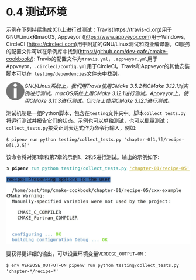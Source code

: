 # 0.4 测试环境

示例在下列持续集成(CI)上进行过测试：Travis(https://travis-ci.org)用于GNU/Linux和macOS, Appveyor (https://www.appveyor.com)用于Windows, CircleCI (https://circleci.com)用于附加的GNU/Linux测试和商业编译器。CI服务的配置文件可以在示例库中找到(https://github.com/dev-cafe/cmake-cookbook/): Travis的配置文件为`travis.yml`，`.appveyor.yml`用于Appveyor，`.circleci/config.yml`用于CircleCI。Travis和Appveyor的其他安装脚本可以在` testing/dependencies`文件夹中找到。

<img src="../../images/notes.png" width = "50"  div align=left />*GNU/Linux系统上，我们用Travis使用CMake 3.5.2和CMake 3.12.1对实例进行测试。macOS系统上用CMake 3.12.1进行测试。Appveyor上，使用CMake 3.11.3进行测试。Circle上使用CMake 3.12.1进行测试。*

测试机制是一组Python脚本，包含在`testing`文件夹中。脚本`collect_tests.py`将运行测试并报告它们的状态。示例也可以单独测试，也可以批量测试；` collect_tests.py`接受正则表达式作为命令行输入，例如:

```shell
$ pipenv run python testing/collect_tests.py 'chapter-0[1,7]/recipe-0[1,2,5]'
```

该命令将对第1章和第7章的示例1、2和5进行测试。输出的示例如下:

![](../../images/chapter0/0-1.png)

要获得更详细的输出，可以设置环境变量`VERBOSE_OUTPUT=ON`：

```shell
$ env VERBOSE_OUTPUT=ON pipenv run python testing/collect_tests.py 'chapter-*/recipe-*'
```

